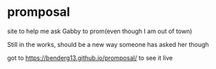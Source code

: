 # promposal
site to help me ask Gabby to prom(even though I am out of town)

Still in the works, should be a new way someone has asked her though

got to  https://benderg13.github.io/promposal/ to see it live